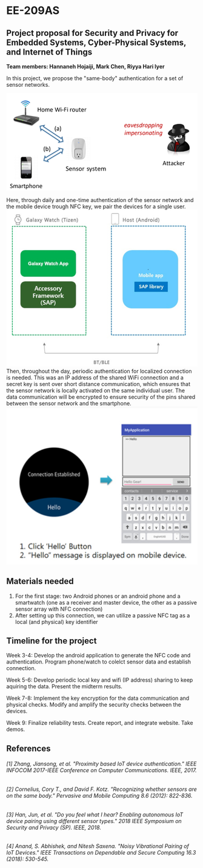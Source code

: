 # EE-209AS 
## ****Project proposal for Security and Privacy for Embedded Systems, Cyber-Physical Systems, and Internet of Things****
**Team members: Hannaneh Hojaiji, Mark Chen, Riyya Hari Iyer**

In this project, we propose the "same-body" authentication for a set of sensor networks. 

![System flowchart](https://github.com/HannaHojaiji/EE-209AS/blob/master/System%20flowchart.png)

Here, through daily and one-time authentication of the sensor network and the mobile device trough NFC key, we pair the devices for a single user. 
![established communication setup with smartwatch](https://github.com/HannaHojaiji/EE-209AS/blob/master/watch%20communication.png)
Then, throughout the day, periodic authentication for localized connection is needed. 
This was an IP address of the shared WiFi connection and a secret key is sent over short distance communication, which ensures that the sensor network is locally activated on the same individual user.
The data communication will be encrypted to ensure security of the pins shared between the sensor network and the smartphone. 
![established communication with the watch](https://github.com/HannaHojaiji/EE-209AS/blob/master/established%20communication.png)


## Materials needed
1) For the first stage: two Android phones or an android phone and a smartwatch (one as a receiver and master device, the other as a passive sensor array with NFC connection)
2) After setting up this connection, we can utilize a passive NFC tag as a local (and physical) key identifier 

## Timeline for the project
Week 3-4: Develop the android application to generate the NFC code and authentication. Program phone/watch to colelct sensor data and establish connection. 

Week 5-6: Develop periodic local key and wifi (IP address) sharing to keep aquiring the data. Present the midterm results.

Week 7-8: Implement the key encryption for the data communication and physical checks. Modify and amplify the security checks between the devices. 

Week 9: Finalize reliability tests. Create report, and integrate website. Take demos. 

## References
###### [1] Zhang, Jiansong, et al. "Proximity based IoT device authentication." IEEE INFOCOM 2017-IEEE Conference on Computer Communications. IEEE, 2017.
###### [2] Cornelius, Cory T., and David F. Kotz. "Recognizing whether sensors are on the same body." Pervasive and Mobile Computing 8.6 (2012): 822-836.
###### [3] Han, Jun, et al. "Do you feel what I hear? Enabling autonomous IoT device pairing using different sensor types." 2018 IEEE Symposium on Security and Privacy (SP). IEEE, 2018.
###### [4] Anand, S. Abhishek, and Nitesh Saxena. "Noisy Vibrational Pairing of IoT Devices." IEEE Transactions on Dependable and Secure Computing 16.3 (2018): 530-545.








